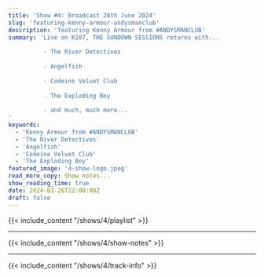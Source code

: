 ```yaml
---
title: 'Show #4: Broadcast 26th June 2024'
slug: 'featuring-kenny-armour-andysmanclub'
description: 'featuring Kenny Armour from #ANDYSMANCLUB'
summary: 'Live on K107, THE SUNDOWN SESSIONS returns with...
 
          - The River Detectives
                    
          - Angelfish
          
          - Codeine Velvet Club
          
          - The Exploding Boy
          
          - and much, much more...
'
keywords:
  - 'Kenny Armour from #ANDYSMANCLUB'
  - 'The River Detectives'
  - 'Angelfish'
  - 'Codeine Velvet Club'
  - 'The Exploding Boy'
featured_image: '4-show-logo.jpeg'
read_more_copy: Show notes...
show_reading_time: true
date: 2024-03-26T22:00:00Z
draft: false
---
```


{{< include_content "/shows/4/playlist" >}}

---

{{< include_content "/shows/4/show-notes" >}}

---

{{< include_content "/shows/4/track-info" >}}
